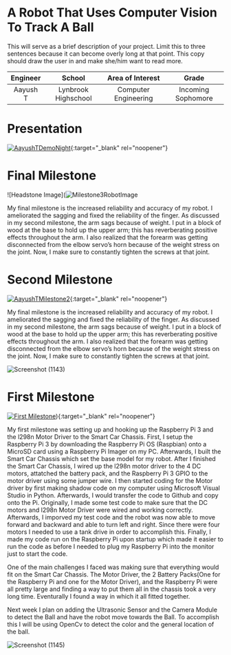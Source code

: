 ﻿# A Robot That Uses Computer Vision To Track A Ball
This will serve as a brief description of your project. Limit this to three sentences because it can become overly long at that point. This copy should draw the user in and make she/him want to read more.

| **Engineer** | **School** | **Area of Interest** | **Grade** |
|:--:|:--:|:--:|:--:|
| Aayush T | Lynbrook Highschool | Computer Engineering | Incoming Sophomore

# Presentation

[![AayushTDemoNight](https://res.cloudinary.com/marcomontalbano/image/upload/v1627057808/video_to_markdown/images/youtube--Y27wWg97teQ-c05b58ac6eb4c4700831b2b3070cd403.jpg)](https://www.youtube.com/watch?v=Y27wWg97teQ&feature=emb_logo "AayushTDemoNight"){:target="_blank" rel="noopener"}
  
# Final Milestone

![Headstone Image](![Milestone3RobotImage](https://user-images.githubusercontent.com/71944910/126813366-808ef6e3-8b04-4e58-98da-ee6fde81aec9.JPG)

My final milestone is the increased reliability and accuracy of my robot. I ameliorated the sagging and fixed the reliability of the finger. As discussed in my second milestone, the arm sags because of weight. I put in a block of wood at the base to hold up the upper arm; this has reverberating positive effects throughout the arm. I also realized that the forearm was getting disconnected from the elbow servo’s horn because of the weight stress on the joint. Now, I make sure to constantly tighten the screws at that joint.

# Second Milestone

[![AayushTMilestone2](https://res.cloudinary.com/marcomontalbano/image/upload/v1627057635/video_to_markdown/images/youtube--Tc143IMOkV8-c05b58ac6eb4c4700831b2b3070cd403.jpg)](https://www.youtube.com/watch?v=Tc143IMOkV8&feature=emb_logo "AayushTMilestone2"){:target="_blank" rel="noopener"}

My final milestone is the increased reliability and accuracy of my robot. I ameliorated the sagging and fixed the reliability of the finger. As discussed in my second milestone, the arm sags because of weight. I put in a block of wood at the base to hold up the upper arm; this has reverberating positive effects throughout the arm. I also realized that the forearm was getting disconnected from the elbow servo’s horn because of the weight stress on the joint. Now, I make sure to constantly tighten the screws at that joint.

![Screenshot (1143)](https://user-images.githubusercontent.com/71944910/125993292-3ed154b4-d993-4a5e-af77-dbb76fc616fb.png)

# First Milestone
  
[![First Milestone](https://res.cloudinary.com/marcomontalbano/image/upload/v1626452781/video_to_markdown/images/youtube--TH925MDaLvM-c05b58ac6eb4c4700831b2b3070cd403.jpg)](https://www.youtube.com/watch?v=TH925MDaLvM "AayushTMilestone1")){:target="_blank" rel="noopener"}

My first milestone was setting up and hooking up the Raspberry Pi 3 and the l298n Motor Driver to the Smart Car Chassis. First, I setup the Raspberry Pi 3 by downloading the Raspberry Pi OS (Raspbian) onto a MicroSD card using a Raspberry Pi Imager on my PC.  Afterwards, I built the Smart Car Chassis which set the base model for my robot. After I finished the Smart Car Chassis, I wired up the l298n motor driver to the 4 DC motors, attatched the battery pack, and the Raspberry Pi 3 GPIO to the motor driver using some jumper wire. I then started coding for the Motor driver by first making shadow code on my computer using Microsoft Visual Studio in Python. Afterwards, I would transfer the code to Github and copy onto the Pi. Originally, I made some test code to make sure that the DC motors and l298n Motor Driver were wired and working correctly. Afterwards, I imporved my test code and the robot was now able to move forward and backward and able to turn left and right. Since there were four motors I needed to use a tank drive in order to accomplish this. Finally, I made my code run on the Raspberry Pi upon startup which made it easier to run the code as before I needed to plug my Raspberry Pi into the monitor just to start the code.

One of the main challenges I faced was making sure that everything would fit on the Smart Car Chassis. The Motor Driver, the 2 Battery Packs(One for the Raspberry Pi and one for the Motor Driver), and the Raspberry Pi were all pretty large and finding a way to put them all in the chassis took a very long time. Eventurally I found a way in which it all fitted together.

Next week I plan on adding the Ultrasonic Sensor and the Camera Module to detect the Ball and have the robot move towards the Ball. To accomplish this I will be using OpenCv to detect the color and the general location of the ball.

![Screenshot (1145)](https://user-images.githubusercontent.com/71944910/125997325-f7a03805-2ff4-419b-aefc-916d13fd2472.png)
